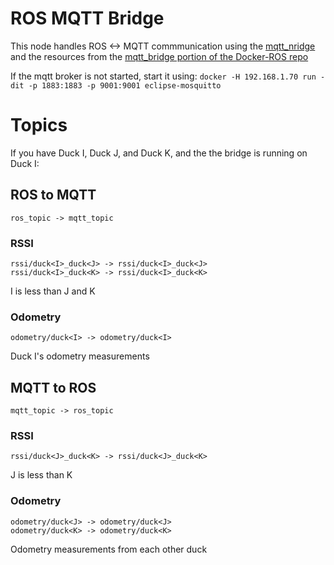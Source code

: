 # ROS MQTT Bridge
This node handles ROS <-> MQTT commmunication using the [mqtt_nridge](https://github.com/groove-x/mqtt_bridge) and the resources from the [mqtt_bridge portion of the Docker-ROS repo](https://github.com/DTU-R3/Docker-ROS/tree/master/r3-mqtt-bridge)

If the mqtt broker is not started, start it using:
`docker -H 192.168.1.70 run -dit -p 1883:1883 -p 9001:9001 eclipse-mosquitto`

# Topics
If you have Duck I, Duck J, and Duck K, and the the bridge is running on Duck I:
## ROS to MQTT
`ros_topic -> mqtt_topic`
### RSSI
```
rssi/duck<I>_duck<J> -> rssi/duck<I>_duck<J>
rssi/duck<I>_duck<K> -> rssi/duck<I>_duck<K>
```
I is less than J and K
<!-- ### Distances
```
duck<I>/filtered_distance/duck<M> -> duck<I>/filtered_distance/duck<J>
duck<I>/filtered_distance/duck<M> -> duck<I>/filtered_distance/duck<K>
duck<I>/raw_distance/duck<J> -> duck<I>/raw_distance/duck<J>
duck<I>/raw_distance/duck<J> -> duck<I>/raw_distance/duck<K>
```
These are the distances measured by duck I to duck J -->

### Odometry
```
odometry/duck<I> -> odometry/duck<I>
```
Duck I's odometry measurements

## MQTT to ROS
`mqtt_topic -> ros_topic`
### RSSI
```
rssi/duck<J>_duck<K> -> rssi/duck<J>_duck<K>
```
J is less than K
<!-- ### Distances
```
duck<J>/filtered_distance/duck<I> -> duck<J>/filtered_distance/duck<I>
duck<J>/filtered_distance/duck<K> -> duck<J>/filtered_distance/duck<K>
duck<K>/filtered_distance/duck<I> -> duck<J>/filtered_distance/duck<I>
duck<K>/filtered_distance/duck<J> -> duck<J>/filtered_distance/duck<J>
duck<J>/raw_distance/duck<I> -> duck<J>/raw_distance/duck<I>
duck<J>/raw_distance/duck<K> -> duck<J>/raw_distance/duck<K>
duck<K>/raw_distance/duck<I> -> duck<J>/raw_distance/duck<I>
duck<K>/raw_distance/duck<J> -> duck<J>/raw_distance/duck<J>
```
Distances recieved over MQTT measured by duck J/K to each other duck -->

### Odometry
```
odometry/duck<J> -> odometry/duck<J>
odometry/duck<K> -> odometry/duck<K>
```
Odometry measurements from each other duck